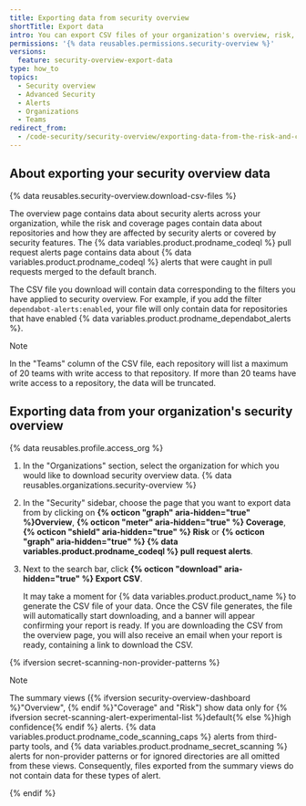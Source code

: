 ```yaml
---
title: Exporting data from security overview
shortTitle: Export data
intro: You can export CSV files of your organization's overview, risk, coverage, and {% data variables.product.prodname_codeql %} pull request alerts data from security overview.
permissions: '{% data reusables.permissions.security-overview %}'
versions:
  feature: security-overview-export-data
type: how_to
topics:
  - Security overview
  - Advanced Security
  - Alerts
  - Organizations
  - Teams
redirect_from:
  - /code-security/security-overview/exporting-data-from-the-risk-and-coverage-pages
---
```


## About exporting your security overview data

{% data reusables.security-overview.download-csv-files %}

The overview page contains data about security alerts across your organization, while the risk and coverage pages contain data about repositories and how they are affected by security alerts or covered by security features. The {% data variables.product.prodname_codeql %} pull request alerts page contains data about {% data variables.product.prodname_codeql %} alerts that were caught in pull requests merged to the default branch.

The CSV file you download will contain data corresponding to the filters you have applied to security overview. For example, if you add the filter `dependabot-alerts:enabled`, your file will only contain data for repositories that have enabled {% data variables.product.prodname_dependabot_alerts %}.

> [!NOTE]
> In the "Teams" column of the CSV file, each repository will list a maximum of 20 teams with write access to that repository. If more than 20 teams have write access to a repository, the data will be truncated.

## Exporting data from your organization's security overview

{% data reusables.profile.access_org %}
1. In the "Organizations" section, select the organization for which you would like to download security overview data.
{% data reusables.organizations.security-overview %}
1. In the "Security" sidebar, choose the page that you want to export data from by clicking on **{% octicon "graph" aria-hidden="true" %}Overview**, **{% octicon "meter" aria-hidden="true" %} Coverage**, **{% octicon "shield" aria-hidden="true" %} Risk** or **{% octicon "graph" aria-hidden="true" %} {% data variables.product.prodname_codeql %} pull request alerts**.
1. Next to the search bar, click **{% octicon "download" aria-hidden="true" %} Export CSV**.

    It may take a moment for {% data variables.product.product_name %} to generate the CSV file of your data. Once the CSV file generates, the file will automatically start downloading, and a banner will appear confirming your report is ready. If you are downloading the CSV from the overview page, you will also receive an email when your report is ready, containing a link to download the CSV.

{% ifversion secret-scanning-non-provider-patterns %}

> [!NOTE]
> The summary views ({% ifversion security-overview-dashboard %}"Overview", {% endif %}"Coverage" and "Risk") show data only for {% ifversion secret-scanning-alert-experimental-list %}default{% else %}high confidence{% endif %} alerts. {% data variables.product.prodname_code_scanning_caps %} alerts from third-party tools, and {% data variables.product.prodname_secret_scanning %} alerts for non-provider patterns or for ignored directories are all omitted from these views. Consequently, files exported from the summary views do not contain data for these types of alert.

{% endif %}
